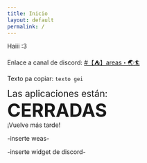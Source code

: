 ```yaml
---
title: Inicio
layout: default
permalink: /
---
```

Haiii :3

Enlace a canal de discord: <a class="discord" href="https://discord.com/channels/1205264930933182496/1205484693278040064">#【⛺】areas・🌏🏄</a>

Texto pa copiar: `texto gei`

<div class="center" style="font-size:1.5em;">Las aplicaciones están:</div>
<div class="center title" style="font-size:3em;font-weight:bolder;">CERRADAS</div>
<div class="center">¡Vuelve más tarde!</div>

-inserte weas-

-inserte widget de discord-